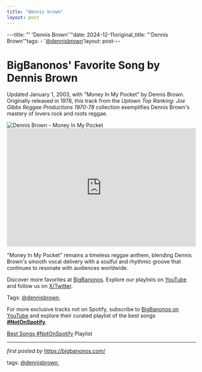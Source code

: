 ```yaml
---
title: "dennis brown"
layout: post
---
```

---title: "' 'Dennis Brown''"date: 2024-12-11original_title: "'Dennis Brown'"tags:  - '[@dennisbrown](/tags/dennisbrown/)'layout: post---<!-- Post Title --><h1 >BigBanonos' Favorite Song by Dennis Brown</h1> <!-- Introductory Text --><p >Updated January 1, 2003, with "Money In My Pocket" by Dennis Brown. Originally released in 1978, this track from the *Uptown Top Ranking: Joe Gibbs Reggae Productions 1970-78* collection exemplifies Dennis Brown's mastery of lovers rock and roots reggae.</p> <!-- Featured Image --><div > <img src="https://i.redd.it/brwar1hxlw9d1.jpeg" alt="Dennis Brown - Money In My Pocket" /></div> <!-- YouTube Video Embed --><div > <iframe width="100%" height="315" src="https://www.youtube.com/embed/O1VbRLBY6vA" title="Money In My Pocket - Dennis Brown (1978 version) (official audio)" frameborder="0" allow="accelerometer; autoplay; clipboard-write; encrypted-media; gyroscope; picture-in-picture; web-share" referrerpolicy="strict-origin-when-cross-origin" allowfullscreen></iframe></div> <!-- Song Information --><div > <p>"Money In My Pocket" remains a timeless reggae anthem, blending Dennis Brown's smooth vocal delivery with a soulful and rhythmic groove that continues to resonate with audiences worldwide.</p></div> <!-- Footer Links --><div > <p>Discover more favorites at <a href="https://bigbanonos.com/" target="_blank">BigBanonos</a>. Explore our playlists on <a href="https://www.youtube.com/[@BigBanonos](/tags/BigBanonos/)" target="_blank">YouTube</a> and follow us on <a href="https://x.com/bigbanonos" target="_blank">X/Twitter</a>.</p></div> <!-- Tags --><p >Tags: [@dennisbrown](/tags/dennisbrown/),</p><!--Subscribe and Playlist Links--><div>    <p>For more exclusive tracks not on Spotify, subscribe to <a href="https://www.youtube.com/[@BigBanonos](/tags/BigBanonos/)" target="_blank">BigBanonos on YouTube</a> and explore their curated playlist of the best songs <strong>[#NotOnSpotify](/tags/NotOnSpotify/)</strong>.</p>    <p><a href="https://www.youtube.com/playlist?list=PLtuNtuTatqI0kFahUCbtbfenC_ET5O_tr" target="_blank">Best Songs [#NotOnSpotify](/tags/NotOnSpotify/) Playlist<br /></a></p></div><hr /><p><em>first posted by</em> <a href="https://bigbanonos.com/" rel="noopener" target="_new">https://bigbanonos.com/</a></p><p>tags: [@dennisbrown](/tags/dennisbrown/),</p>